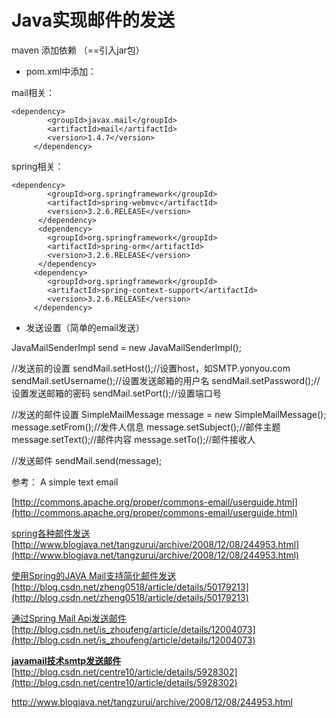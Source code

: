 # Java实现邮件的发送
maven 添加依赖 （==引入jar包）

* pom.xml中添加：

mail相关：

```
<dependency>
        <groupId>javax.mail</groupId>
        <artifactId>mail</artifactId>
        <version>1.4.7</version>
     </dependency>
```

spring相关：

```
<dependency>
        <groupId>org.springframework</groupId>
        <artifactId>spring-webmvc</artifactId>
        <version>3.2.6.RELEASE</version>
      </dependency>
      <dependency>
        <groupId>org.springframework</groupId>
        <artifactId>spring-orm</artifactId>
        <version>3.2.6.RELEASE</version>
      </dependency>
     <dependency>
        <groupId>org.springframework</groupId>
        <artifactId>spring-context-support</artifactId>
        <version>3.2.6.RELEASE</version>
     </dependency>
```

* 发送设置（简单的email发送）

JavaMailSenderImpl send = new JavaMailSenderImpl();

//发送前的设置
sendMail.setHost();//设置host，如SMTP.yonyou.com
sendMail.setUsername();//设置发送邮箱的用户名
sendMail.setPassword();//设置发送邮箱的密码
sendMail.setPort();//设置端口号

//发送的邮件设置
SimpleMailMessage message = new SimpleMailMessage();
message.setFrom();//发件人信息
message.setSubject();//邮件主题
message.setText();//邮件内容
message.setTo();//邮件接收人

//发送邮件
sendMail.send(message);

参考：
A simple text email

[http://commons.apache.org/proper/commons-email/userguide.html](http://commons.apache.org/proper/commons-email/userguide.html)

[spring各种邮件发送](http://www.blogjava.net/tangzurui/archive/2008/12/08/244953.html)
[http://www.blogjava.net/tangzurui/archive/2008/12/08/244953.html](http://www.blogjava.net/tangzurui/archive/2008/12/08/244953.html)

[使用Spring的JAVA Mail支持简化邮件发送](http://blog.csdn.net/zheng0518/article/details/50179213)
[http://blog.csdn.net/zheng0518/article/details/50179213](http://blog.csdn.net/zheng0518/article/details/50179213)

[通过Spring Mail Api发送邮件](http://blog.csdn.net/is_zhoufeng/article/details/12004073)
[http://blog.csdn.net/is_zhoufeng/article/details/12004073](http://blog.csdn.net/is_zhoufeng/article/details/12004073)

  **[javamail技术smtp发送邮件](http://blog.csdn.net/centre10/article/details/5928302)**
[http://blog.csdn.net/centre10/article/details/5928302](http://blog.csdn.net/centre10/article/details/5928302)

http://www.blogjava.net/tangzurui/archive/2008/12/08/244953.html